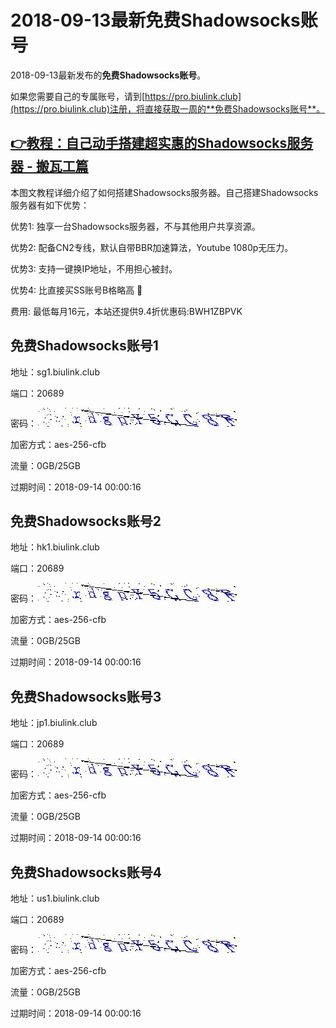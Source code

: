 # 2018-09-13最新**免费Shadowsocks账号**

2018-09-13最新发布的**免费Shadowsocks账号**。

如果您需要自己的专属账号，请到[https://pro.biulink.club](https://pro.biulink.club)注册，将直接获取一周的**免费Shadowsocks账号**。

## [👉教程：自己动手搭建超实惠的Shadowsocks服务器 - 搬瓦工篇](https://github.com/Biulink/ShadowsocksTutorials/blob/master/%E6%95%99%E6%82%A8%E8%87%AA%E5%B7%B1%E5%8A%A8%E6%89%8B%E6%90%AD%E5%BB%BA%E8%B6%85%E5%AE%9E%E6%83%A0%E7%9A%84Shadowsocks%E6%9C%8D%E5%8A%A1%E5%99%A8%20-%20%E6%90%AC%E7%93%A6%E5%B7%A5%E7%AF%87.md)
  
  本图文教程详细介绍了如何搭建Shadowsocks服务器。自己搭建Shadowsocks服务器有如下优势：

  优势1: 独享一台Shadowsocks服务器，不与其他用户共享资源。

  优势2: 配备CN2专线，默认自带BBR加速算法，Youtube 1080p无压力。

  优势3: 支持一键换IP地址，不用担心被封。

  优势4: 比直接买SS账号B格略高 🙂

  费用: 最低每月16元，本站还提供9.4折优惠码:BWH1ZBPVK  
## 免费Shadowsocks账号1

地址：sg1.biulink.club

端口：20689

密码：![免费Shadowsocks账号密码](../password/36399a72-0d37-406f-a0a8-820ed44493cf.jpg)

加密方式：aes-256-cfb

流量：0GB/25GB

过期时间：2018-09-14 00:00:16

## 免费Shadowsocks账号2

地址：hk1.biulink.club

端口：20689

密码：![免费Shadowsocks账号密码](../password/36399a72-0d37-406f-a0a8-820ed44493cf.jpg)

加密方式：aes-256-cfb

流量：0GB/25GB

过期时间：2018-09-14 00:00:16

## 免费Shadowsocks账号3

地址：jp1.biulink.club

端口：20689

密码：![免费Shadowsocks账号密码](../password/36399a72-0d37-406f-a0a8-820ed44493cf.jpg)

加密方式：aes-256-cfb

流量：0GB/25GB

过期时间：2018-09-14 00:00:16

## 免费Shadowsocks账号4

地址：us1.biulink.club

端口：20689

密码：![免费Shadowsocks账号密码](../password/36399a72-0d37-406f-a0a8-820ed44493cf.jpg)

加密方式：aes-256-cfb

流量：0GB/25GB

过期时间：2018-09-14 00:00:16

